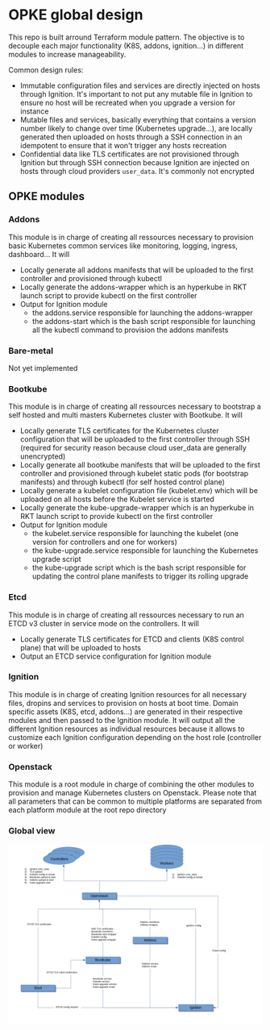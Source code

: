 # OPKE global design

This repo is built arround Terraform module pattern. The objective is to decouple each major functionality (K8S, addons, ignition...) in different modules to increase manageability.

Common design rules:
* Immutable configuration files and services are directly injected on hosts through Ignition.
It's important to not put any mutable file in Ignition to ensure no host will be recreated when you upgrade a version for instance
* Mutable files and services, basically everything that contains a version number likely to change over time (Kubernetes upgrade...),
are locally generated then uploaded on hosts through a SSH connection in an idempotent to ensure that it won't trigger any hosts recreation
* Confidential data like TLS certificates are not provisioned through Ignition but through SSH connection because Ignition are injected on hosts through cloud providers `user_data`. It's commonly not encrypted


## OPKE modules

### Addons

This module is in charge of creating all ressources necessary to provision basic Kubernetes common services like monitoring, logging, ingress, dashboard...
It will
* Locally generate all addons manifests that will be uploaded to the first controller and provisioned through kubectl
* Locally generate the addons-wrapper which is an hyperkube in RKT launch script to provide kubectl on the first controller
* Output for Ignition module
  * the addons.service responsible for launching the addons-wrapper
  * the addons-start which is the bash script responsible for launching all the kubectl command to provision the addons manifests

### Bare-metal

Not yet implemented

### Bootkube

This module is in charge of creating all ressources necessary to bootstrap a self hosted and multi masters Kubernetes cluster with Bootkube.
It will
* Locally generate TLS certificates for the Kubernetes cluster configuration that will be uploaded to the first controller through SSH (required for security reason because cloud user_data are generally unencrypted)
* Locally generate all bootkube manifests that will be uploaded to the first controller and provisioned through kubelet static pods (for bootstrap manifests) and through kubectl (for self hosted control plane)
* Locally generate a kubelet configuration file (kubelet.env) which will be uploaded on all hosts before the Kubelet service is started
* Locally generate the kube-upgrade-wrapper which is an hyperkube in RKT launch script to provide kubectl on the first controller
* Output for Ignition module
  * the kubelet.service responsible for launching the kubelet (one version for controllers and one for workers)
  * the kube-upgrade.service responsible for launching the Kubernetes upgrade script
  * the kube-upgrade script which is the bash script responsible for updating the control plane manifests to trigger its rolling upgrade


### Etcd

This module is in charge of creating all ressources necessary to run an ETCD v3 cluster in service mode on the controllers. It will
* Locally generate TLS certificates for ETCD and clients (K8S control plane) that will be uploaded to hosts
* Output an ETCD service configuration for Ignition module

### Ignition

This module is in charge of creating Ignition resources for all necessary files, dropins and services to provision on hosts at boot time.
Domain specific assets (K8S, etcd, addons...) are generated in their respective modules and then passed to the Ignition module.
It will output all the different Ignition resources as individual resources because it allows to customize each Ignition configuration depending on the host role (controller or worker)

### Openstack

This module is a root module in charge of combining the other modules to provision and manage Kubernetes clusters on Openstack.
Please note that all parameters that can be common to multiple platforms are separated from each platform module at the root repo directory

### Global view

![Image of terraform design](./opke.jpg)